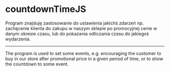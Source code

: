 # countdownTimeJS

Program znajduję zastosowanie do ustawienia jakichś zdarzeń np. zachęcenie klienta do zakupu w naszym sklepie po promocyjnej
cenie w danym okresie czasu, lub do pokazania odliczania czasu do jakiegoś wydarzenia.

**************************************

The program is used to set some events, e.g. encouraging the customer to buy in our store after promotional
price in a given period of time, or to show the countdown to some event.
